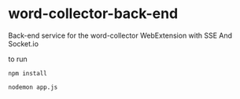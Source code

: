# word-collector-back-end
Back-end service for the word-collector WebExtension with SSE And Socket.io


to run

`npm install`

`nodemon app.js`
